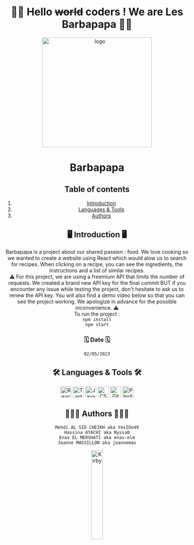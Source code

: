 <div align="center">

# 👋🏼 Hello ~~world~~ coders ! We are Les Barbapapa 👋🏼
<center></center>
<img alt="logo" src="https://photos.tf1.fr/450/225/logo-programme-barbapapa-6f2e6f-b9c99c-0@1x.png" width="300px" />

# Barbapapa

## Table of contents
1. [Introduction](#-introduction-)
2. [Languages & Tools](#-languages--tools-)
3. [Authors](#-authors-)
 
## 🖥 Introduction 🖥
Barbapapa is a project about our shared passion : food. We love cooking so we wanted to create a website using React which would alow us to search for recipes. When clicking on a recipe, you can see the ingredients, the instructions and a list of similar recipes.
 <br>
:warning: For this project, we are using a freemium API that limits the number of requests. We created a brand new API key for the final commit BUT if you encounter any issue while testing the project, don't hesitate to ask us to renew the API key. You will also find a demo video below so that you can see the project working. We apologize in advance for the possible inconvenience. :warning:
<br>
To run the project :
<br>
```npm install```
<br>
```npm start```

### 🗓 Date 🗓
```
02/05/2023
```

## 🛠 Languages & Tools 🛠

<img alt="React" width="30px" src="https://upload.wikimedia.org/wikipedia/commons/thumb/a/a7/React-icon.svg/1200px-React-icon.svg.png" />
<img alt="Tasty API" width="30px" src="https://play-lh.googleusercontent.com/gcAQcWADEZsAU8DPXisFrTF2Y9eFNF-l7IZmYt0oOLK4vXewovKreaz6jEBG_2wWNw" />
<img alt="JavaScript" width="30px" src="https://raw.githubusercontent.com/github/explore/80688e429a7d4ef2fca1e82350fe8e3517d3494d/topics/javascript/javascript.png" />
<img alt="CSS3" width="30px" src="https://raw.githubusercontent.com/github/explore/80688e429a7d4ef2fca1e82350fe8e3517d3494d/topics/css/css.png" />
<img alt="GitHub" width="30px" src="https://raw.githubusercontent.com/github/explore/78df643247d429f6cc873026c0622819ad797942/topics/github/github.png" />
<img alt="PhpStorm" width="30px" src="https://upload.wikimedia.org/wikipedia/commons/thumb/c/c9/PhpStorm_Icon.svg/1200px-PhpStorm_Icon.svg.png" />

## 👩🏻‍💻 Authors 🧑🏻‍💻
```
Mehdi AL SID CHEIKH aka YesIDo49
Hassina AYACHI aka Nyssa0
Enas EL MERSHATI aka enas-elm
Joanne MASSILLON aka joannemas
```

<img alt="Kirby" width="25%" src="https://media.tenor.com/L4TD4MWFy40AAAAi/kirby.gif" />

</div>
